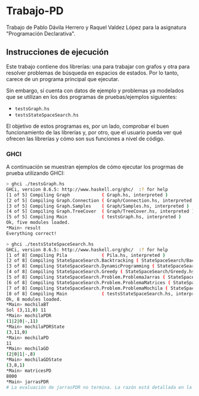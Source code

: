
# Trabajo-PD

Trabajo de Pablo Dávila Herrero y Raquel Valdez López para la asignatura
"Programación Declarativa".


## Instrucciones de ejecución

Este trabajo contiene dos librerías: una para trabajar con grafos y otra para
resolver problemas de búsqueda en espacios de estados. Por lo tanto, carece de
un programa principal que ejecutar.

Sin embargo, sí cuenta con datos de ejemplo y problemas ya modelados que se
utilizan en los dos programas de pruebas/ejemplos siguientes:
 
 - `testsGraph.hs`
 - `testsStateSpaceSearch.hs`

El objetivo de estos programas es, por un lado, comprobar el buen funcionamiento
de las librerías y, por otro, que el usuario pueda ver qué ofrecen las
librerías y cómo son sus funciones a nivel de código.

### GHCI
A continuación se muestran ejemplos de cómo ejecutar los progrmas de prueba
utilizando GHCI:

``` Bash
> ghci ./testsGraph.hs
GHCi, version 8.6.5: http://www.haskell.org/ghc/  :? for help
[1 of 5] Compiling Graph            ( Graph.hs, interpreted )
[2 of 5] Compiling Graph.Connection ( Graph/Connection.hs, interpreted )
[3 of 5] Compiling Graph.Samples    ( Graph/Samples.hs, interpreted )
[4 of 5] Compiling Graph.TreeCover  ( Graph/TreeCover.hs, interpreted )
[5 of 5] Compiling Main             ( testsGraph.hs, interpreted )
Ok, five modules loaded.
*Main> result
Everything correct!
```

``` Bash
> ghci ./testsStateSpaceSearch.hs        
GHCi, version 8.6.5: http://www.haskell.org/ghc/  :? for help
[1 of 8] Compiling Pila             ( Pila.hs, interpreted )
[2 of 8] Compiling StateSpaceSearch.Backtracking ( StateSpaceSearch/Backtracking.hs, interpreted )
[3 of 8] Compiling StateSpaceSearch.DynamicProgramming ( StateSpaceSearch/DynamicProgramming.hs, interpreted )
[4 of 8] Compiling StateSpaceSearch.Greedy ( StateSpaceSearch/Greedy.hs, interpreted )
[5 of 8] Compiling StateSpaceSearch.Problem.ProblemaJarras ( StateSpaceSearch/Problem/ProblemaJarras.hs, interpreted )
[6 of 8] Compiling StateSpaceSearch.Problem.ProblemaMatrices ( StateSpaceSearch/Problem/ProblemaMatrices.hs, interpreted )
[7 of 8] Compiling StateSpaceSearch.Problem.ProblemaMochila ( StateSpaceSearch/Problem/ProblemaMochila.hs, interpreted )
[8 of 8] Compiling Main             ( testsStateSpaceSearch.hs, interpreted )
Ok, 8 modules loaded.
*Main> mochilaBT
Sol (3,11,0) 11  
*Main> mochilaPDR
(1|2|0|-,11)  
*Main> mochilaPDRState
(3,11,0)   
*Main> mochilaPD
11
*Main> mochilaGD
(2|0|1|-,8)
*Main> mochilaGDState
(3,8,1)
*Main> matricesPD
8000
*Main> jarrasPDR
# La evaluación de jarrasPDR no termina. La razón está detallada en la memoria
```
